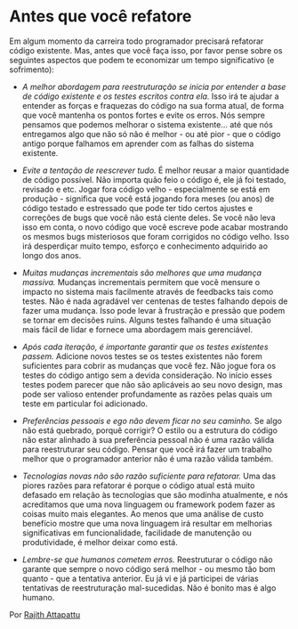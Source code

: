 # Antes que você refatore

Em algum momento da carreira todo programador precisará refatorar código existente. Mas, antes que você faça isso, por favor pense sobre os seguintes aspectos que podem te economizar um tempo significativo (e sofrimento):

- *A melhor abordagem para reestruturação se inicia por entender a base de código existente e os testes escritos contra ela.* Isso irá te ajudar a entender as forças e fraquezas do código na sua forma atual, de forma que você mantenha os pontos fortes e evite os erros. Nós sempre pensamos que podemos melhorar o sistema existente... até que nós entregamos algo que não só não é melhor - ou até pior - que o código antigo porque falhamos em aprender com as falhas do sistema existente.

- *Evite a tentação de reescrever tudo.* É melhor reusar a maior quantidade de código possível. Não importa quão feio o código é, ele já foi testado, revisado e etc. Jogar fora código velho - especialmente se está em produção - significa que você está jogando fora meses (ou anos) de código testado e estressado que pode ter tido certos ajustes e correções de bugs que você não está ciente deles. Se você não leva isso em conta, o novo código que você escreve pode acabar mostrando os mesmos bugs misteriosos que foram corrigidos no código velho. Isso irá desperdiçar muito tempo, esforço e conhecimento adquirido ao longo dos anos.

- *Muitas mudanças incrementais são melhores que uma mudança massiva.* Mudanças incrementais permitem que você mensure o impacto no sistema mais facilmente através de feedbacks tais como testes. Não é nada agradável ver centenas de testes falhando depois de fazer uma mudança. Isso pode levar à frustração e pressão que podem se tornar em decisões ruins. Alguns testes falhando é uma situação mais fácil de lidar e fornece uma abordagem mais gerenciável.

- *Após cada iteração, é importante garantir que os testes existentes passem.* Adicione novos testes se os testes existentes não forem suficientes para cobrir as mudanças que você fez. Não jogue fora os testes do código antigo sem a devida consideração. No início esses testes podem parecer que não são aplicáveis ao seu novo design, mas pode ser valioso entender profundamente as razões pelas quais um teste em particular foi adicionado.

- *Preferências pessoais e ego não devem ficar no seu caminho.* Se algo não está quebrado, porquê corrigir? O estilo ou a estrutura do código não estar alinhado à sua preferência pessoal não é uma razão válida para reestruturar seu código. Pensar que você irá fazer um trabalho melhor que o programador anterior não é uma razão válida também.

- *Tecnologias novas não são razão suficiente para refatorar.* Uma das piores razões para refatorar é porque o código atual está muito defasado em relação às tecnologias que são modinha atualmente, e nós acreditamos que uma nova linguagem ou framework podem fazer as coisas muito mais elegantes. Ao menos que uma análise de custo benefício mostre que uma nova linguagem irá resultar em melhorias significativas em funcionalidade, facilidade de manutenção ou produtividade, é melhor deixar como está.

- *Lembre-se que humanos cometem erros.* Reestruturar o código não garante que sempre o novo código será melhor - ou mesmo tão bom quanto - que a tentativa anterior. Eu já vi e já participei de várias tentativas de reestruturação mal-sucedidas. Não é bonito mas é algo humano.

Por [Rajith Attapattu](http://programmer.97things.oreilly.com/wiki/index.php/Rajith_Attapattu)
